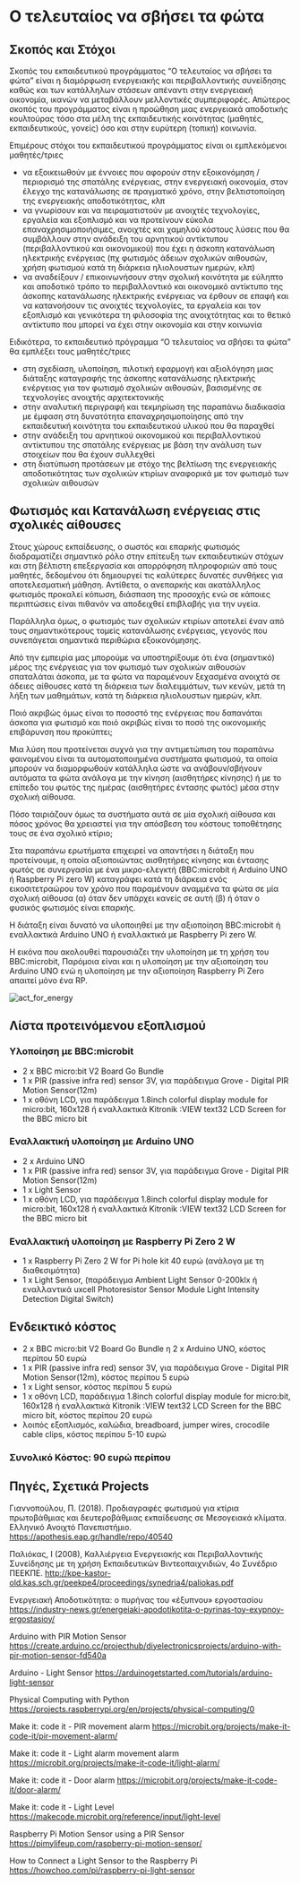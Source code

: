 # Ο τελευταίος να σβήσει τα φώτα
## Σκοπός και Στόχοι
Σκοπός του εκπαιδευτικού προγράμματος “Ο τελευταίος να σβήσει τα φώτα” είναι η διαμόρφωση ενεργειακής και περιβαλλοντικής συνείδησης καθώς και των κατάλληλων στάσεων απέναντι στην ενεργειακή οικονομία, ικανών να μεταβάλλουν μελλοντικές συμπεριφορές. Απώτερος σκοπός του προγράμματος είναι η προώθηση μιας ενεργειακά αποδοτικής κουλτούρας τόσο στα μέλη της εκπαιδευτικής κοινότητας (μαθητές, εκπαιδευτικούς, γονείς) όσο και στην ευρύτερη (τοπική) κοινωνία.

Επιμέρους στόχοι του εκπαιδευτικού προγράμματος είναι οι εμπλεκόμενοι μαθητές/τριες 
- να εξοικειωθούν με έννοιες που αφορούν στην εξοικονόμηση / περιορισμό της σπατάλης ενέργειας, στην ενεργειακή οικονομία, στον έλεγχο της κατανάλωσης σε πραγματικό χρόνο, στην βελτιστοποίηση της ενεργειακής αποδοτικότητας, κλπ
- να γνωρίσουν και να πειραματιστούν με ανοιχτές τεχνολογίες, εργαλεία και εξοπλισμό και να προτείνουν εύκολα επαναχρησιμοποιήσιμες, ανοιχτές και χαμηλού κόστους λύσεις που θα συμβάλλουν στην ανάδειξη του αρνητικού αντίκτυπου (περιβαλλοντικού και οικονομικού) που έχει η άσκοπη κατανάλωση ηλεκτρικής ενέργειας (πχ φωτισμός άδειων σχολικών αιθουσών, χρήση φωτισμού κατά τη διάρκεια ηλιολουστων ημερών, κλπ)
- να αναδείξουν / επικοινωνήσουν στην σχολική κοινότητα με εύληπτο και αποδοτικό τρόπο το περιβαλλοντικό και οικονομικό αντίκτυπο της άσκοπης κατανάλωσης ηλεκτρικής ενέργειας
να έρθουν σε επαφή και να κατανοήσουν τις ανοιχτές τεχνολογίες, τα εργαλεία και τον εξοπλισμό και γενικότερα τη φιλοσοφία της ανοιχτότητας και το θετικό αντίκτυπο που μπορεί να έχει στην οικονομία και στην κοινωνία

Ειδικότερα, το εκπαιδευτικό πρόγραμμα “Ο τελευταίος να σβήσει τα φώτα” θα εμπλέξει τους μαθητές/τριες 
- στη σχεδίαση, υλοποίηση, πιλοτική εφαρμογή και αξιολόγηση μιας διάταξης καταγραφής της άσκοπης κατανάλωσης ηλεκτρικής ενέργειας για τον φωτισμό σχολικών αιθουσών, βασισμένης σε τεχνολογίες ανοιχτής αρχιτεκτονικής
- στην αναλυτική περιγραφή και τεκμηρίωση της παραπάνω διαδικασία με έμφαση στη δυνατότητα επαναχρησιμοποίησης από την εκπαιδευτική κοινότητα του εκπαιδευτικού υλικού που θα παραχθεί 
- στην ανάδειξη του αρνητικού οικονομικού και περιβαλλοντικού αντίκτυπου της σπατάλης ενέργειας με βάση την ανάλυση των στοιχείων που θα έχουν συλλεχθεί
- στη διατύπωση προτάσεων με στόχο της βελτίωση της ενεργειακής αποδοτικότητας των σχολικών κτιρίων αναφορικά με τον φωτισμό των σχολικών αιθουσών 
## Φωτισμός και Κατανάλωση ενέργειας στις σχολικές αίθουσες 
Στους χώρους εκπαίδευσης, ο σωστός και επαρκής φωτισμός διαδραματίζει σημαντικό ρόλο στην επίτευξη των εκπαιδευτικών στόχων και στη βέλτιστη επεξεργασία και απορρόφηση πληροφοριών από τους μαθητές, δεδομένου ότι δημιουργεί τις καλύτερες δυνατές συνθήκες για αποτελεσματική μάθηση. Αντίθετα, ο ανεπαρκής και ακατάλληλος φωτισμός προκαλεί κόπωση, διάσπαση της προσοχής ενώ σε κάποιες περιπτώσεις είναι πιθανόν να αποδειχθεί επιβλαβής για την υγεία.

Παράλληλα όμως, ο φωτισμός των σχολικών κτιρίων αποτελεί έναν από τους σημαντικότερους τομείς κατανάλωσης ενέργειας, γεγονός που συνεπάγεται σημαντικά περιθώρια εξοικονόμησης. 

Από την εμπειρία μας μπορούμε να υποστηρίξουμε ότι ένα (σημαντικό) μέρος της ενέργειας για τον φωτισμό των σχολικών αιθουσών σπαταλάται άσκοπα, με τα φώτα να παραμένουν ξεχασμένα ανοιχτά σε άδειες αίθουσες κατά τη διάρκεια των διαλειμμάτων, των κενών, μετά τη λήξη των μαθημάτων, κατά τη διάρκεια ηλιολουστων ημερών, κλπ.

Ποιό ακριβώς όμως είναι το ποσοστό της ενέργειας που δαπανάται άσκοπα για φωτισμό και ποιό ακριβώς είναι το ποσό της οικονομικής επιβάρυνση που προκύπτει;

Μια λύση που προτείνεται συχνά για την αντιμετώπιση του παραπάνω φαινομένου είναι τα αυτοματοποιημένα συστήματα φωτισμού, τα οποία μπορούν να διαμορφωθούν κατάλληλα ώστε να ανάβουν/σβήνουν αυτόματα τα φώτα ανάλογα με την κίνηση (αισθητήρες κίνησης) ή με το επίπεδο του φωτός της ημέρας (αισθητήρες έντασης φωτός) μέσα στην σχολική αίθουσα.

Πόσο ταιριάζουν όμως τα συστήματα αυτά σε μία σχολική αίθουσα και πόσος χρόνος θα χρειαστεί για την απόσβεση του κόστους τοποθέτησης τους σε ένα σχολικό κτίριο;

Στα παραπάνω ερωτήματα επιχειρεί να απαντήσει η διάταξη που προτείνουμε, η οποία αξιοποιώντας αισθητήρες κίνησης και έντασης φωτός σε συνεργασία με ένα μικρο-ελεγκτή (BBC:microbit ή Arduino UNO ή Raspberry Pi zero W) καταγράφει κατά τη διάρκεια ενός εικοσιτετραώρου τον χρόνο που παραμένουν αναμμένα τα φώτα σε μία σχολική αίθουσα (α) όταν δεν υπάρχει κανείς σε αυτή (β) ή όταν ο φυσικός φωτισμός είναι επαρκής.

Η διάταξη είναι δυνατό να υλοποιηθεί με την αξιοποίηση BBC:microbit ή εναλλακτικά Arduino UNO ή εναλλακτικά με Raspberry Pi zero W.

Η εικόνα που ακολουθεί παρουσιάζει την υλοποίηση με τη χρήση του BBC:microbit, Παρόμοια είναι και η υλοποίηση με την αξιοποίηση του Arduino UNO ενώ η υλοποίηση με την αξιοποίηση Raspberry Pi Zero απαιτεί μόνο ένα RP.

![act_for_energy](https://user-images.githubusercontent.com/5950820/207369164-30138af3-a2be-4851-b671-9157bb49deca.png)


## Λίστα προτεινόμενου εξοπλισμού
### Υλοποίηση με BBC:microbit
- 2 x BBC micro:bit V2 Board Go Bundle
- 1 x PIR (passive infra red) sensor 3V, για παράδειγμα Grove - Digital PIR Motion Sensor(12m)
- 1 x οθόνη LCD, για παράδειγμα 1.8inch colorful display module for micro:bit, 160x128 ή εναλλακτικά Kitronik :VIEW text32 LCD Screen for the BBC micro bit
### Εναλλακτική υλοποίηση με Arduino UNO
- 2 x Arduino UNO
- 1 x PIR (passive infra red) sensor 3V, για παράδειγμα Grove - Digital PIR Motion Sensor(12m)
- 1 x Light Sensor
- 1 x οθόνη LCD, για παράδειγμα 1.8inch colorful display module for micro:bit, 160x128 ή εναλλακτικά Kitronik :VIEW text32 LCD Screen for the BBC micro bit
### Εναλλακτική υλοποίηση με Raspberry Pi Zero 2 W
- 1 x Raspberry Pi Zero 2 W for Pi hole kit 40 ευρώ (ανάλογα με τη διαθεσιμότητα)
- 1 x Light Sensor, (παράδειγμα Ambient Light Sensor 0-200klx ή εναλλαντικά uxcell Photoresistor Sensor Module Light Intensity Detection Digital Switch)

## Ενδεικτικό κόστος
- 2 x BBC micro:bit V2 Board Go Bundle η 2 x Arduino UNO, κόστος περίπου 50 ευρώ
- 1 x PIR (passive infra red) sensor 3V, για παράδειγμα Grove - Digital PIR Motion Sensor(12m), κόστος περίπου 5 ευρώ
- 1 x Light sensor, κόστος περίπου 5 ευρώ
- 1 x οθόνη LCD, παράδειγμα 1.8inch colorful display module for micro:bit, 160x128 ή εναλλακτικά Kitronik :VIEW text32 LCD Screen for the BBC micro bit, κόστος περίπου 20 ευρώ
- λοιπός εξοπλισμός, καλώδια, breadboard, jumper wires, crocodile cable clips, κόστος περίπου 5-10 ευρώ
### Συνολικό Κόστος: 90 ευρώ περίπου

## Πηγές, Σχετικά Projects
Γιαννοπούλου, Π. (2018). Προδιαγραφές φωτισμού για κτίρια πρωτοβάθμιας και δευτεροβάθμιας εκπαίδευσης σε Μεσογειακά κλίματα. Ελληνικό Ανοιχτό Πανεπιστήμιο. https://apothesis.eap.gr/handle/repo/40540 

Παλιόκας, Ι (2008), Καλλιέργεια Ενεργειακής και Περιβαλλοντικής Συνείδησης µε τη χρήση Εκπαιδευτικών Βιντεοπαιχνιδιών, 4ο Συνέδριο ΠΕΕΚΠΕ.
http://kpe-kastor-old.kas.sch.gr/peekpe4/proceedings/synedria4/paliokas.pdf

Eνεργειακή Αποδοτικότητα: ο πυρήνας του «έξυπνου» εργοστασίου
https://industry-news.gr/energeiaki-apodotikotita-o-pyrinas-toy-exypnoy-ergostasioy/ 

Arduino with PIR Motion Sensor
https://create.arduino.cc/projecthub/diyelectronicsprojects/arduino-with-pir-motion-sensor-fd540a 

Arduino - Light Sensor
https://arduinogetstarted.com/tutorials/arduino-light-sensor 

Physical Computing with Python
https://projects.raspberrypi.org/en/projects/physical-computing/0 

Make it: code it - PIR movement alarm
https://microbit.org/projects/make-it-code-it/pir-movement-alarm/

Make it: code it - Light alarm movement alarm
https://microbit.org/projects/make-it-code-it/light-alarm/ 

Make it: code it - Door alarm
https://microbit.org/projects/make-it-code-it/door-alarm/

Make it: code it - Light Level
https://makecode.microbit.org/reference/input/light-level

Raspberry Pi Motion Sensor using a PIR Sensor
https://pimylifeup.com/raspberry-pi-motion-sensor/ 

How to Connect a Light Sensor to the Raspberry Pi
https://howchoo.com/pi/raspberry-pi-light-sensor
